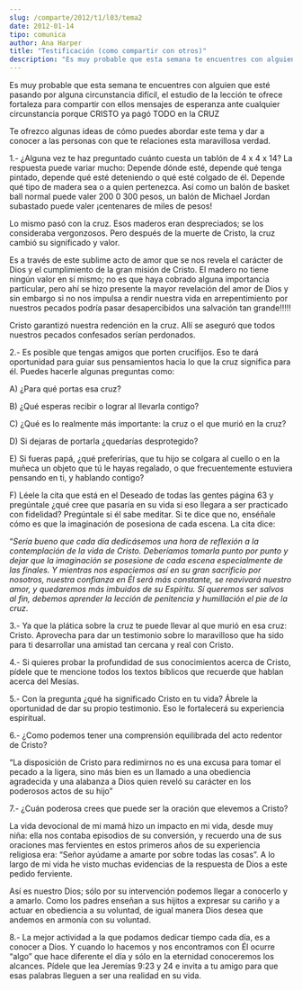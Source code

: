 ```yaml
---
slug: /comparte/2012/t1/l03/tema2
date: 2012-01-14
tipo: comunica
author: Ana Harper
title: "Testificación (como compartir con otros)"
description: "Es muy probable que esta semana te encuentres con alguien que esté pasando por  alguna circunstancia difícil, el estudio de la lección te ofrece fortaleza para  compartir con ellos mensajes de esperanza ante cualquier circunstancia porque  CRISTO ya pagó TODO en la CRUZ Te ofr..."
---
```


Es muy probable que esta semana te encuentres con alguien que esté pasando por alguna circunstancia difícil, el estudio de la lección te ofrece fortaleza para compartir con ellos mensajes de esperanza ante cualquier circunstancia porque CRISTO ya pagó TODO en la CRUZ

Te ofrezco algunas ideas de cómo puedes abordar este tema y dar a conocer a las personas con que te relaciones esta maravillosa verdad.

1.- ¿Alguna vez te haz preguntado cuánto cuesta un tablón de 4 x 4 x 14? La respuesta puede variar mucho: Depende dónde esté, depende qué tenga pintado, depende qué esté deteniendo o qué esté colgado de él. Depende qué tipo de madera sea o a quien pertenezca. Así como un balón de basket ball normal puede valer 200 0 300 pesos, un balón de Michael Jordan subastado puede valer ¡centenares de miles de pesos!

Lo mismo pasó con la cruz. Esos maderos eran despreciados; se los consideraba vergonzosos. Pero después de la muerte de Cristo, la cruz cambió su significado y valor.

Es a través de este sublime acto de amor que se nos revela el carácter de Dios y el cumplimiento de la gran misión de Cristo. El madero no tiene ningún valor en sí mismo; no es que haya cobrado alguna importancia particular, pero ahí se hizo presente la mayor revelación del amor de Dios y sin embargo si no nos impulsa a rendir nuestra vida en arrepentimiento por nuestros pecados podría pasar desapercibidos una salvación tan grande!!!!!

Cristo garantizó nuestra redención en la cruz. Allí se aseguró que todos nuestros pecados confesados serían perdonados.

2.- Es posible que tengas amigos que porten crucifijos. Eso te dará oportunidad para guiar sus pensamientos hacia lo que la cruz significa para él. Puedes hacerle algunas preguntas como:

A) ¿Para qué portas esa cruz?

B) ¿Qué esperas recibir o lograr al llevarla contigo?

C) ¿Qué es lo realmente más importante: la cruz o el que murió en la cruz?

D) Si dejaras de portarla ¿quedarías desprotegido?

E) Si fueras papá, ¿qué preferirías, que tu hijo se colgara al cuello o en la muñeca un objeto que tú le hayas regalado, o que frecuentemente estuviera pensando en ti, y hablando contigo?

F) Léele la cita que está en el Deseado de todas las gentes página 63 y pregúntale ¿qué cree que pasaría en su vida si eso llegara a ser practicado con fidelidad? Pregúntale si él sabe meditar. Si te dice que no, enséñale cómo es que la imaginación de posesiona de cada escena. La cita dice:

“_Sería bueno que cada día dedicásemos una hora de reflexión a la contemplación de la vida de Cristo. Deberíamos tomarla punto por punto y dejar que la imaginación se posesione de cada escena especialmente de las finales. Y mientras nos espaciemos así en su gran sacrificio por nosotros, nuestra confianza en Él será más constante, se reavivará nuestro amor, y quedaremos más imbuidos de su Espíritu. Sí queremos ser salvos al fin, debemos aprender la lección de penitencia y humillación el pie de la cruz_.

3.- Ya que la plática sobre la cruz te puede llevar al que murió en esa cruz: Cristo. Aprovecha para dar un testimonio sobre lo maravilloso que ha sido para ti desarrollar una amistad tan cercana y real con Cristo.

4.- Si quieres probar la profundidad de sus conocimientos acerca de Cristo, pídele que te mencione todos los textos bíblicos que recuerde que hablan acerca del Mesías.

5.- Con la pregunta ¿qué ha significado Cristo en tu vida? Ábrele la oportunidad de dar su propio testimonio. Eso le fortalecerá su experiencia espiritual.

6.- ¿Como podemos tener una comprensión equilibrada del acto redentor de Cristo?

“La disposición de Cristo para redimirnos no es una excusa para tomar el pecado a la ligera, sino más bien es un llamado a una obediencia agradecida y una alabanza a Dios quien reveló su carácter en los poderosos actos de su hijo”

7.- ¿Cuán poderosa crees que puede ser la oración que elevemos a Cristo?

La vida devocional de mi mamá hizo un impacto en mi vida, desde muy niña: ella nos contaba episodios de su conversión, y recuerdo una de sus oraciones mas fervientes en estos primeros años de su experiencia religiosa era: “Señor ayúdame a amarte por sobre todas las cosas”. A lo largo de mi vida he visto muchas evidencias de la respuesta de Dios a este pedido ferviente.

Así es nuestro Dios; sólo por su intervención podemos llegar a conocerlo y a amarlo. Como los padres enseñan a sus hijitos a expresar su cariño y a actuar en obediencia a su voluntad, de igual manera Dios desea que andemos en armonía con su voluntad.

8.- La mejor actividad a la que podamos dedicar tiempo cada día, es a conocer a Dios. Y cuando lo hacemos y nos encontramos con Él ocurre “algo” que hace diferente el día y sólo en la eternidad conoceremos los alcances. Pídele que lea Jeremías 9:23 y 24 e invita a tu amigo para que esas palabras lleguen a ser una realidad en su vida.
